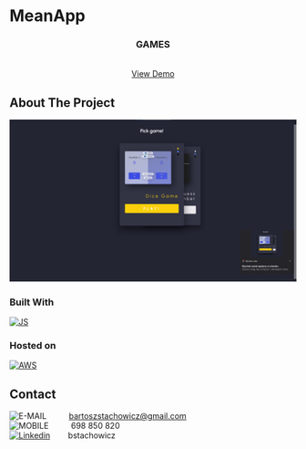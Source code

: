 # MeanApp

<div align="center">

<h3 align="center">GAMES</h3>

  <p align="center">
    <br />
    <a href="http://node-angular-app.s3-website.eu-central-1.amazonaws.com/">View Demo</a>
  </p>
</div>

<!-- ABOUT THE PROJECT -->

## About The Project

![MEAN_PREVIEW][preview-app]
<br/>

### Built With

[![JS][javascript]][javascript-url]

### Hosted on

[![AWS][aws]][aws-url]

## Contact

![E-MAIL][gmail-addres]&nbsp;&nbsp;&nbsp;&nbsp;&nbsp;&nbsp;&nbsp;&nbsp;&nbsp;&nbsp;bartoszstachowicz@gmail.com <br/>
![MOBILE][phone-number]&nbsp;&nbsp;&nbsp;&nbsp;&nbsp;&nbsp;&nbsp;&nbsp;&nbsp;&nbsp;698 850 820 <br/>
[![Linkedin][linkedin]][linkedin-url]&nbsp;&nbsp;&nbsp;&nbsp;&nbsp;&nbsp;&nbsp;&nbsp;bstachowicz <br/>

<!-- URL's -->

[aws]: https://img.shields.io/badge/AWS-2C384A?style=for-the-badge&logo=Amazon&logoColor=FFCB2B
[aws-url]: https://aws.amazon.com/
[javascript-url]: https://www.javascript.com/
[javascript]: https://img.shields.io/badge/JavaScript-black?style=for-the-badge&logo=JavaScript
[preview-app]: main/preview.png
[github-issue]: https://img.shields.io/github/issues/BartekStachowicz/my-recipe-book?color=%235FBFF9&style=flat-square
[linkedin]: https://img.shields.io/badge/Linkedin-0072b1?style=for-the-badge&logo=LinkedIn
[linkedin-url]: https://linkedin.com/in/bstachowicz
[gmail-addres]: https://img.shields.io/badge/email-whitesmoke?style=for-the-badge&logo=Gmail
[phone-number]: https://img.shields.io/badge/mobile-whitesmoke?style=for-the-badge&logo=Gmail&logoColor=black
